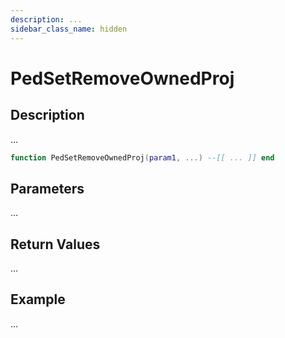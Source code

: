 ```yaml
---
description: ...
sidebar_class_name: hidden
---
```


# PedSetRemoveOwnedProj

## Description

...

```lua
function PedSetRemoveOwnedProj(param1, ...) --[[ ... ]] end
```

## Parameters

...

## Return Values

...

## Example

...

